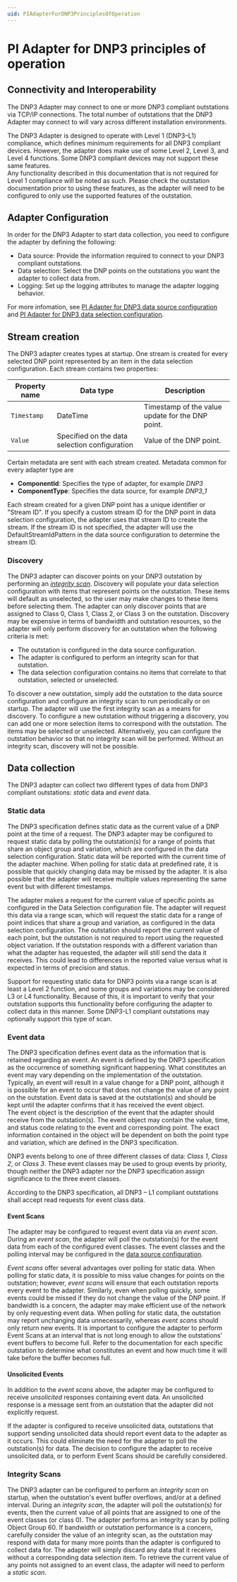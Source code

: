 ```yaml
---
uid: PIAdapterForDNP3PrinciplesOfOperation
---
```


# PI Adapter for DNP3 principles of operation

## Connectivity and Interoperability
The DNP3 Adapter may connect to one or more DNP3 compliant outstations via TCP/IP connections. The total number of outstations that the DNP3 Adapter may connect to will vary across different installation environments.  

The DNP3 Adapter is designed to operate with Level 1 (DNP3–L1) compliance, which defines minimum requirements for all DNP3 compliant devices. 
However, the adapter does make use of some Level 2, Level 3, and Level 4 functions. Some DNP3 compliant devices may not support these same features.  
Any functionality described in this documentation that is not required for Level 1 compliance will be noted as such. 
Please check the outstation documentation prior to using these features, as the adapter will need to be configured to only use the supported features of the outstation.  

## Adapter Configuration

In order for the DNP3 Adapter to start data collection, you need to configure the adapter by defining the following:

- Data source: Provide the information required to connect to your DNP3 compliant outstations. 
- Data selection: Select the DNP points on the outstations you want the adapter to collect data from.
- Logging: Set up the logging attributes to manage the adapter logging behavior.

For more infomation, see [PI Adapter for DNP3 data source configuration](xref:PIAdapterForDNP3DataSourceConfiguration) and [PI Adapter for DNP3 data selection configuration](xref:PIAdapterForDNP3DataSelectionConfiguration).

## Stream creation
The DNP3 adapter creates types at startup. One stream is created for every selected DNP point represented by an item in the data selection configuration. Each stream contains two properties:

| Property name | Data type | Description
| ------------- | --------- | -----------
| `Timestamp` | DateTime | Timestamp of the value update for the DNP point. 
| `Value` | Specified on the data selection configuration | Value of the DNP point.

Certain metadata are sent with each stream created. Metadata common for every adapter type are

- **ComponentId**: Specifies the type of adapter, for example _DNP3_
- **ComponentType**: Specifies the data source, for example _DNP3_1_

Each stream created for a given DNP point has a unique identifier or "Stream ID". If you specify a custom stream ID for the DNP point in data selection configuration, the adapter uses that stream ID to create the stream. 
If the stream ID is not specified, the adapter will use the DefaultStreamIdPattern in the data source configuration to determine the stream ID. 

### Discovery
The DNP3 adapter can discover points on your DNP3 outstation by performing an [*integrity scan*](#Integrity-scans). 
Discovery will populate your data selection configuration with items that represent points on the outstation. 
These items will default as unselected, so the user may make changes to these items before selecting them. 
The adapter can only discover points that are assigned to Class 0, Class 1, Class 2, or Class 3 on the outstation.
Discovery may be expensive in terms of bandwidth and outstation resources, so the adapter will only perform discovery for an outstation when the following criteria is met: 

- The outstation is configured in the data source configuration.
- The adapter is configured to perform an integrity scan for that outstation. 
- The data selection configuration contains no items that correlate to that outstation, selected or unselected.

To discover a new outstation, simply add the outstation to the data source configuration and configure an integrity scan to run periodically or on startup. 
The adapter will use the first integrity scan as a means for discovery. 
To configure a new outstation without triggering a discovery, you can add one or more selection items to correspond with the outstation. 
The items may be selected or unselected. 
Alternatively, you can configure the outstation behavior so that no integrity scan will be performed. Without an integrity scan, discovery will not be possible. 

## Data collection
The DNP3 adapter can collect two different types of data from DNP3 compliant outstations: *static* data and *event* data.

### Static data
The DNP3 specification defines static data as the current value of a DNP point at the time of a request. 
The DNP3 adapter may be configured to request static data by polling the outstation(s) for a range of points that share an object group and variation,
 which are configured in the data selection configuration. 
Static data will be reported with the current time of the adapter machine. 
When polling for static data at predefined rate, it is possible that quickly changing data may be missed by the adapter. 
It is also possible that the adapter will receive multiple values representing the same event but with different timestamps. 

The adapter makes a request for the current value of specific points as configured in the Data Selection configuration file. 
The adapter will request this data via a range scan, which will request the static data for a range of point indices that share a group and variation,
 as configured in the data selection configuration.
The outstation should report the current value of each point, but the outstation is not required to report using the requested object variation. 
If the outstation responds with a different variation than what the adapter has requested, the adapter will still send the data it receives.
This could lead to differences in the reported value versus what is expected in terms of precision and status. 

Support for requesting static data for DNP3 points via a range scan is at least a Level 2 function, and some groups and variations may be considered L3 or L4 functionality.
Because of this, it is important to verify that your outstation supports this functionality before configuring the adapter to collect data in this manner. 
Some DNP3-L1 compliant outstations may optionally support this type of scan. 

### Event data
The DNP3 specification defines event data as the information that is retained regarding an event. 
An event is defined by the DNP3 specification as the occurrence of something significant happening. 
What constitutes an event may vary depending on the implementation of the outstation. 
Typically, an event will result in a value change for a DNP point,
 although it is possible for an event to occur that does not change the value of any point on the outstation. 
Event data is saved at the outstation(s) and should be kept until the adapter confirms that it has received the event object.  
The event object is the description of the event that the adapter should receive from the outstation(s). 
The event object may contain the value, time, and status code relating to the event and corresponding point. 
The exact information contained in the object will be dependent on both the point type and variation,
 which are defined in the DNP3 specification.  

DNP3 events belong to one of three different classes of data: *Class 1*, *Class 2*, or *Class 3*. 
These event classes may be used to group events by priority,
 though neither the DNP3 adapter nor the DNP3 specification assign significance to the three event classes. 

According to the DNP3 specification, all DNP3 – L1 compliant outstations shall accept read requests for event class data.  

#### Event Scans
The adapter may be configured to request event data via an *event scan*. 
During an *event scan*, the adapter will poll the outstation(s) for the event data from each of the configured event classes. 
The event classes and the polling interval may be configured in the [data source configuration](xref:PIAdapterForDNP3DataSourceConfiguration#OutstationBehavior-Parameters).

*Event scans* offer several advantages over polling for static data. 
When polling for static data, it is possible to miss value changes for points on the outstation;
 however, *event scans* will ensure that each outstation reports every event to the adapter. 
Similarly, even when polling quickly, some events could be missed if they do not change the value of the DNP point. 
If bandwidth is a concern, the adapter may make efficient use of the network by only requesting event data. 
When polling for static data, the outstation may report unchanging data unnecessarily, whereas *event scans* should only return new events. 
It is important to configure the adapter to perform Event Scans at an interval that is not long enough to allow the outstations’ event buffers to become full. 
Refer to the documentation for each specific outstation to determine what constitutes an event and how much time it will take before the buffer becomes full. 

#### Unsolicited Events
In addition to the *event scans* above, the adapter may be configured to receive *unsolicited* responses containing event data. 
An unsolicited response is a message sent from an outstation that the adapter did not explicitly request. 

If the adapter is configured to receive unsolicited data, outstations that support sending unsolicited data should report event data to the adapter as it occurs. 
This could eliminate the need for the adapter to poll the outstation(s) for data. 
The decision to configure the adapter to receive unsolicited data, or to perform Event Scans should be carefully considered.  

### Integrity Scans
The DNP3 adapter can be configured to perform an *integrity scan* on startup,
 when the outstation's event buffer overflows, and/or at a defined interval.
During an *integrity scan*, the adapter will poll the outstation(s) for events,
 then the current value of all points that are assigned to one of the event classes (or class 0).
The adapter performs an integrity scan by polling Object Group 60.
If bandwidth or outstation performance is a concern, carefully consider the value of an integrity scan, as the outstation may respond with data for many more points than the adapter is configured to collect data for. 
The adapter will simply discard any data that it receives without a corresponding data selection item. 
To retrieve the current value of any points not assigned to an event class, the adapter will need to perform a *static scan*.
